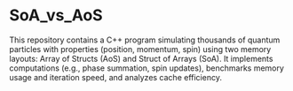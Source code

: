 # SoA_vs_AoS
This repository contains a C++ program simulating thousands of quantum particles with properties (position, momentum, spin) using two memory layouts: Array of Structs (AoS) and Struct of Arrays (SoA). It implements computations (e.g., phase summation, spin updates), benchmarks memory usage and iteration speed, and analyzes cache efficiency.
